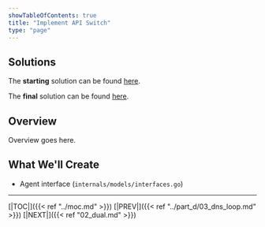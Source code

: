 ```yaml
---
showTableOfContents: true
title: "Implement API Switch"
type: "page"
---
```

## Solutions
The **starting** solution can be found [here](https://github.com/faanross/workshop_antisyphon_18092025/tree/main/Lesson09_Begin).

The **final** solution can be found [here](https://github.com/faanross/workshop_antisyphon_18092025/tree/main/Lesson09_Done).

## Overview
Overview goes here.


## What We'll Create
- Agent interface (`internals/models/interfaces.go`)


___
[|TOC|]({{< ref "../moc.md" >}})
[|PREV|]({{< ref "../part_d/03_dns_loop.md" >}})
[|NEXT|]({{< ref "02_dual.md" >}})